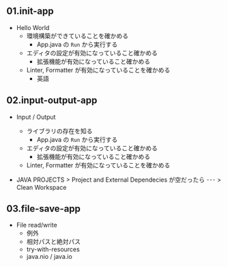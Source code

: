 ## 01.init-app
- Hello World
  - 環境構築ができていることを確かめる
    - App.java の `Run` から実行する
  - エディタの設定が有効になっていること確かめる
    - 拡張機能が有効になっていること確かめる
  - Linter, Formatter が有効になっていることを確かめる
    - 英語

## 02.input-output-app
- Input / Output
  - ライブラリの存在を知る
    - App.java の `Run` から実行する
  - エディタの設定が有効になっていること確かめる
    - 拡張機能が有効になっていること確かめる
  - Linter, Formatter が有効になっていることを確かめる

- JAVA PROJECTS > Project and External Dependecies が空だったら ･･･ > Clean Workspace

## 03.file-save-app
- File read/write
  - 例外
  - 相対パスと絶対パス
  - try-with-resources
  - java.nio / java.io
